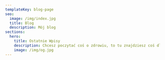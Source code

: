 ```yaml
---
templateKey: blog-page
seo:
  image: /img/index.jpg
  title: Blog
  description: Mój blog
sections:
  hero:
    title: Ostatnie Wpisy
    description: Chcesz poczytać coś o zdrowiu, to tu znajdziesz coś dla siebie
    image: /img/og.jpg
---
```


